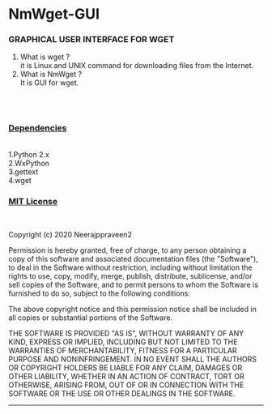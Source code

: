 # NmWget-GUI
<h3>GRAPHICAL USER INTERFACE FOR WGET</h3>

<ol>
<li>What is wget ?</li>
it is Linux and UNIX command for downloading files from the Internet.
<li>What is NmWget ?</li>
It is GUI for wget.
</ol>
<br>
<br>

<u><h3>Dependencies</h3></u>


<br>
1.Python 2.x <br>
2.WxPython <br>
3.gettext <br>
4.wget<br>
 
<u><h3>MIT License</h3></u><br>


Copyright (c) 2020 Neerajppraveen2

Permission is hereby granted, free of charge, to any person obtaining a copy
of this software and associated documentation files (the "Software"), to deal
in the Software without restriction, including without limitation the rights
to use, copy, modify, merge, publish, distribute, sublicense, and/or sell
copies of the Software, and to permit persons to whom the Software is
furnished to do so, subject to the following conditions:

The above copyright notice and this permission notice shall be included in all
copies or substantial portions of the Software.

THE SOFTWARE IS PROVIDED "AS IS", WITHOUT WARRANTY OF ANY KIND, EXPRESS OR
IMPLIED, INCLUDING BUT NOT LIMITED TO THE WARRANTIES OF MERCHANTABILITY,
FITNESS FOR A PARTICULAR PURPOSE AND NONINFRINGEMENT. IN NO EVENT SHALL THE
AUTHORS OR COPYRIGHT HOLDERS BE LIABLE FOR ANY CLAIM, DAMAGES OR OTHER
LIABILITY, WHETHER IN AN ACTION OF CONTRACT, TORT OR OTHERWISE, ARISING FROM,
OUT OF OR IN CONNECTION WITH THE SOFTWARE OR THE USE OR OTHER DEALINGS IN THE
SOFTWARE.

-----------------------------------

